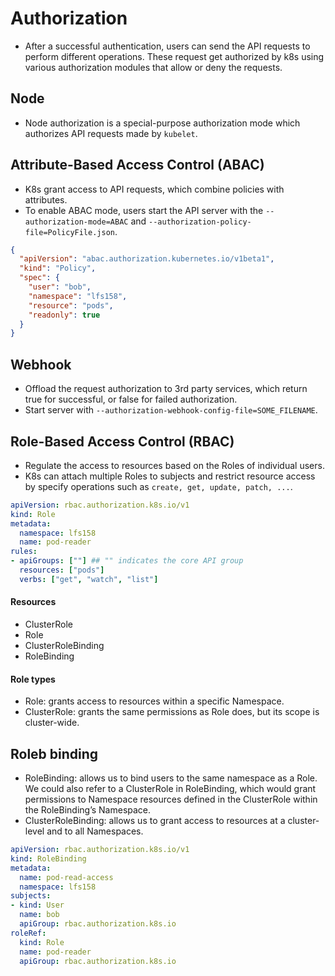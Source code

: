 # Authorization
- After a successful authentication, users can send the API requests to perform different operations. These request get authorized by k8s using various authorization modules that allow or deny the requests.
## Node
- Node authorization is a special-purpose authorization mode which authorizes API requests made by `kubelet`.
## Attribute-Based Access Control (ABAC)
- K8s grant access to API requests, which combine policies with attributes.
- To enable ABAC mode, users start the API server with the `--authorization-mode=ABAC` and `--authorization-policy-file=PolicyFile.json`.
```JSON
{  
  "apiVersion": "abac.authorization.kubernetes.io/v1beta1",  
  "kind": "Policy",  
  "spec": {  
    "user": "bob",  
    "namespace": "lfs158",  
    "resource": "pods",  
    "readonly": true  
  }  
}
```
## Webhook
- Offload the request authorization to 3rd party services, which return true for successful, or false for failed authorization.
- Start server with `--authorization-webhook-config-file=SOME_FILENAME`.
## Role-Based Access Control (RBAC)
- Regulate the access to resources based on the Roles of individual users.
- K8s can attach multiple Roles to subjects and restrict resource access by specify operations such as `create, get, update, patch, ...`.
```YAML
apiVersion: rbac.authorization.k8s.io/v1  
kind: Role  
metadata:  
  namespace: lfs158  
  name: pod-reader  
rules:  
- apiGroups: [""] ## "" indicates the core API group  
  resources: ["pods"]  
  verbs: ["get", "watch", "list"]
```
#### Resources
- ClusterRole
- Role
- ClusterRoleBinding
- RoleBinding
#### Role types
- Role: grants access to resources within a specific Namespace.
- ClusterRole: grants the same permissions as Role does, but its scope is cluster-wide.
## Roleb binding
- RoleBinding: allows us to bind users to the same namespace as a Role. We could also refer to a ClusterRole in RoleBinding, which would grant permissions to Namespace resources defined in the ClusterRole within the RoleBinding’s Namespace.
- ClusterRoleBinding: allows us to grant access to resources at a cluster-level and to all Namespaces.
```YAML
apiVersion: rbac.authorization.k8s.io/v1  
kind: RoleBinding  
metadata:  
  name: pod-read-access  
  namespace: lfs158  
subjects:  
- kind: User  
  name: bob  
  apiGroup: rbac.authorization.k8s.io  
roleRef:  
  kind: Role  
  name: pod-reader  
  apiGroup: rbac.authorization.k8s.io
```